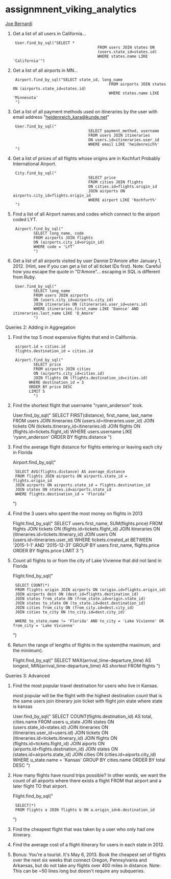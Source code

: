 # assignmnent_viking_analytics

[Joe Bernardi](https://github.com/jdbernardi/assignment_viking_airlines)

1. Get a list of all users in California...

		User.find_by_sql("SELECT *
											FROM users JOIN states ON
											(users.state_id=states.id)
 											WHERE states.name LIKE 'California'")

2. Get a list of all airports in MN...

		Airport.find_by_sql("SELECT state_id, long_name
												 FROM airports JOIN states ON (airports.state_id=states.id)
												 WHERE states.name LIKE 'Minnesota'
		")

3. Get a list of all payment methods used on itineraries by the user with email address "heidenreich_kara@kunde.net"

		User.find_by_sql("
									 	SELECT payment_method, username
									 	FROM users JOIN itineraries
									 	ON users.id=itineraries.user_id
									 	WHERE email LIKE 'heidenreich%'
		")


4. Get a list of prices of all flights whose origins are in Kochfurt Probably International Airport.


		City.find_by_sql("
									 	SELECT price
									 	FROM cities JOIN flights
									 	ON cities.id=flights.origin_id
									 	JOIN airports ON airports.city_id=flights.origin_id
									 	WHERE airport LIKE 'Kochfurt%'
		")


5. Find a list of all Airport names and codes which connect to the airport coded LYT.


		Airport.find_by_sql("
				SELECT long_name, code
				FROM airports JOIN flights
				ON (airports.city_id=origin_id)
				WHERE code = 'LYT'
				")


6. Get a list of all airports visited by user Dannie D'Amore after January 1, 2012. (Hint, see if you can get a list of all ticket IDs first). Note: Careful how you escape the quote in "D'Amore"... escaping in SQL is different from Ruby.

		User.find_by_sql("
				SELECT long_name
				FROM users JOIN airports
				ON (users.city_id=airports.city_id)
				JOIN itineraries ON (itineraries.user_id=users.id)
				WHERE itineraries.first_name LIKE 'Dannie' AND itineraries.last_name LIKE 'D_Amore'
				")


Queries 2: Adding in Aggregation

1. Find the top 5 most expensive flights that end in California.

		airport.id = cities.id
		flights.destination_id = cities.id

		Airport.find_by_sql("
				SELECT price
				FROM airports JOIN cities
				ON (airports.city_id=cities.id)
				JOIN flights ON (flights.destination_id=cities.id)
			  WHERE destination_id = 3
			  ORDER BY price DESC
			  LIMIT 5
				")


2. Find the shortest flight that username "ryann_anderson" took.

	User.find_by_sql("
			SELECT FIRST(distance), first_name, last_name
			FROM users JOIN itineraries ON (users.id=itineraries.user_id)
			JOIN tickets ON (tickets.itinerary_id=itineraries.id)
			JOIN flights ON (flights.id=tickets.flight_id)
			WHERE users.username LIKE 'ryann_anderson'
			ORDER BY flights.distance
			")



3. Find the average flight distance for flights entering or leaving each city in Florida

	Airport.find_by_sql("

		SELECT AVG(flights.distance) AS average_distance
		FROM flights JOIN airports ON airports.state_id = flights.origin_id
		JOIN airports ON airports.state_id = flights.destination_id
		JOIN states ON states.id=airports.state_id
		WHERE flights.destination_id = 'Florida'


	")


4. Find the 3 users who spent the most money on flights in 2013

	Flight.find_by_sql("
		SELECT users.first_name, SUM(flights.price)
		FROM flights JOIN tickets ON (flights.id=tickets.flight_id)
		JOIN itineraries ON (itineraries.id=tickets.itinerary_id)
		JOIN users ON (users.id=itineraries.user_id)
		WHERE tickets.created_at BETWEEN '2015-1-1' AND '2015-12-31'
		GROUP BY users.first_name, flights.price
		ORDER BY flights.price
		LIMIT 3
	")


5. Count all flights to or from the city of Lake Vivienne that did not land in Florida

	Flight.find_by_sql("

		SELECT COUNT(*)
		FROM flights origin JOIN airports ON (origin.id=flights.origin_id)
		JOIN airports dest ON (dest.id=flights.destination_id)
		JOIN states from_state ON (from_state.id=origin.state_id)
		JOIN states to_state ON (to_state.id=dest.destination_id)
		JOIN cities from_city ON (from_city.id=dest.city_id)
		JOIN cities to_city ON (to_city.id=dest.city_id)

		WHERE to_state.name != 'Florida' AND to_city = 'Lake Vivienne' OR from_city = 'Lake Vivienne'

	")


6. Return the range of lengths of flights in the system(the maximum, and the minimum).

	Flight.find_by_sql("
		SELECT MAX(arrival_time-departure_time) AS longest, MIN(arrival_time-departure_time) AS shortest
		FROM flights
	")

Queries 3: Advanced

1. Find the most popular travel destination for users who live in Kansas.

	most popular will be the flight with the highest destination count that is the same
	users join itinerary
	join ticket with flight
	join state
	where state is kansas

	User.find_by_sql("
		SELECT COUNT(flights.destination_id) AS total, cities.name
		FROM users u_state JOIN states ON (users.state_id=states.id)
		JOIN itineraries ON (itineraries.user_id=users.id)
		JOIN tickets ON (itineraries.id=tickets.itinerary_id)
		JOIN flights ON (flights.id=tickets.flight_id)
		JOIN aiports ON (airports.id=flights.destination_id)
		JOIN states ON (states.id=airports.state_id)
		JOIN cities ON (cities.id=aiports.city_id)
		WHERE u_state.name = 'Kansas'
		GROUP BY cities.name
		ORDER BY total DESC
	")


2. How many flights have round trips possible? In other words, we want the count of all airports where there exists a flight FROM that airport and a later flight TO that airport.

	Flight.find_by_sql("

		SELECT(*)
		FROM flights a JOIN flights b ON a.origin_id=b.destination_id

	")


3. Find the cheapest flight that was taken by a user who only had one itinerary.
4. Find the average cost of a flight itinerary for users in each state in 2012.
5. Bonus: You're a tourist. It's May 6, 2013. Book the cheapest set of flights over the next six weeks that connect Oregon, Pennsylvania and Arkansas, but do not take any flights over 400 miles in distance. Note: This can be ~50 lines long but doesn't require any subqueries.



